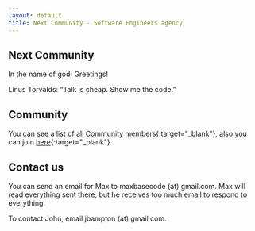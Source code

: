 ```yaml
---
layout: default
title: Next Community - Software Engineers agency
---
```


## Next Community

In the name of god; Greetings!

<p class="callout">
 Linus Torvalds: “Talk is cheap. Show me the code.”
</p>

## Community

You can see a list of all [Community members](/network/){:target="\_blank"}, also you can join [here](https://github.com/NextCommunity/NextCommunity#do-you-want-to-add-yourself){:target="\_blank"}.

## Contact us

You can send an email for Max to maxbasecode (at) gmail.com. Max will read everything sent there, but he receives too much email to respond to everything.

To contact John, email jbampton (at) gmail.com.
